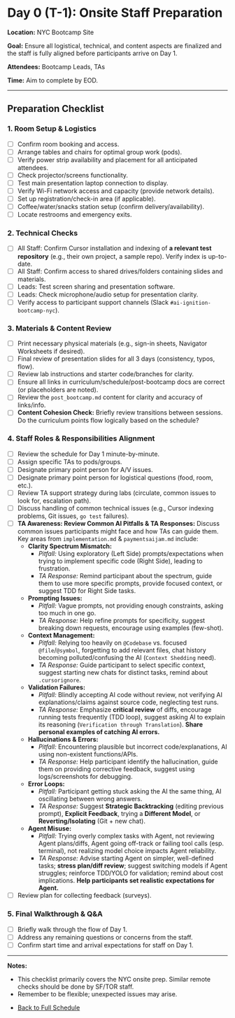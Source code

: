 # Day 0 (T-1): Onsite Staff Preparation

**Location:** NYC Bootcamp Site

**Goal:** Ensure all logistical, technical, and content aspects are finalized and the staff is fully aligned before participants arrive on Day 1.

**Attendees:** Bootcamp Leads, TAs

**Time:** Aim to complete by EOD.

---

## Preparation Checklist

### 1. Room Setup & Logistics
- [ ] Confirm room booking and access.
- [ ] Arrange tables and chairs for optimal group work (pods).
- [ ] Verify power strip availability and placement for all anticipated attendees.
- [ ] Check projector/screens functionality.
- [ ] Test main presentation laptop connection to display.
- [ ] Verify Wi-Fi network access and capacity (provide network details).
- [ ] Set up registration/check-in area (if applicable).
- [ ] Coffee/water/snacks station setup (confirm delivery/availability).
- [ ] Locate restrooms and emergency exits.

### 2. Technical Checks
- [ ] All Staff: Confirm Cursor installation and indexing of **a relevant test repository** (e.g., their own project, a sample repo). Verify index is up-to-date.
- [ ] All Staff: Confirm access to shared drives/folders containing slides and materials.
- [ ] Leads: Test screen sharing and presentation software.
- [ ] Leads: Check microphone/audio setup for presentation clarity.
- [ ] Verify access to participant support channels (Slack `#ai-ignition-bootcamp-nyc`).

### 3. Materials & Content Review
- [ ] Print necessary physical materials (e.g., sign-in sheets, Navigator Worksheets if desired).
- [ ] Final review of presentation slides for all 3 days (consistency, typos, flow).
- [ ] Review lab instructions and starter code/branches for clarity.
- [ ] Ensure all links in curriculum/schedule/post-bootcamp docs are correct (or placeholders are noted).
- [ ] Review the `post_bootcamp.md` content for clarity and accuracy of links/info.
- [ ] **Content Cohesion Check:** Briefly review transitions between sessions. Do the curriculum points flow logically based on the schedule?

### 4. Staff Roles & Responsibilities Alignment
- [ ] Review the schedule for Day 1 minute-by-minute.
- [ ] Assign specific TAs to pods/groups.
- [ ] Designate primary point person for A/V issues.
- [ ] Designate primary point person for logistical questions (food, room, etc.).
- [ ] Review TA support strategy during labs (circulate, common issues to look for, escalation path).
- [ ] Discuss handling of common technical issues (e.g., Cursor indexing problems, Git issues, `go test` failures).
- [ ] **TA Awareness: Review Common AI Pitfalls & TA Responses:** Discuss common issues participants might face and how TAs can guide them. Key areas from `implementation.md` & `paymentsaijam.md` include:
    *   **Clarity Spectrum Mismatch:**
        *   *Pitfall:* Using exploratory (Left Side) prompts/expectations when trying to implement specific code (Right Side), leading to frustration.
        *   *TA Response:* Remind participant about the spectrum, guide them to use more specific prompts, provide focused context, or suggest TDD for Right Side tasks.
    *   **Prompting Issues:**
        *   *Pitfall:* Vague prompts, not providing enough constraints, asking too much in one go.
        *   *TA Response:* Help refine prompts for specificity, suggest breaking down requests, encourage using examples (few-shot).
    *   **Context Management:**
        *   *Pitfall:* Relying too heavily on `@Codebase` vs. focused `@file`/`@symbol`, forgetting to add relevant files, chat history becoming polluted/confusing the AI (`Context Shedding` need).
        *   *TA Response:* Guide participant to select specific context, suggest starting new chats for distinct tasks, remind about `.cursorignore`.
    *   **Validation Failures:**
        *   *Pitfall:* Blindly accepting AI code without review, not verifying AI explanations/claims against source code, neglecting test runs.
        *   *TA Response:* Emphasize **critical review** of diffs, encourage running tests frequently (TDD loop), suggest asking AI to explain its reasoning (`Verification through Translation`). **Share personal examples of catching AI errors.**
    *   **Hallucinations & Errors:**
        *   *Pitfall:* Encountering plausible but incorrect code/explanations, AI using non-existent functions/APIs.
        *   *TA Response:* Help participant identify the hallucination, guide them on providing corrective feedback, suggest using logs/screenshots for debugging.
    *   **Error Loops:**
        *   *Pitfall:* Participant getting stuck asking the AI the same thing, AI oscillating between wrong answers.
        *   *TA Response:* Suggest **Strategic Backtracking** (editing previous prompt), **Explicit Feedback**, trying a **Different Model**, or **Reverting/Isolating** (Git + new chat).
    *   **Agent Misuse:**
        *   *Pitfall:* Trying overly complex tasks with Agent, not reviewing Agent plans/diffs, Agent going off-track or failing tool calls (esp. terminal), not realizing model choice impacts Agent reliability.
        *   *TA Response:* Advise starting Agent on simpler, well-defined tasks; **stress plan/diff review**; suggest switching models if Agent struggles; reinforce TDD/YOLO for validation; remind about cost implications. **Help participants set realistic expectations for Agent.**
- [ ] Review plan for collecting feedback (surveys).

### 5. Final Walkthrough & Q&A
- [ ] Briefly walk through the flow of Day 1.
- [ ] Address any remaining questions or concerns from the staff.
- [ ] Confirm start time and arrival expectations for staff on Day 1.

---

**Notes:**
- This checklist primarily covers the NYC onsite prep. Similar remote checks should be done by SF/TOR staff.
- Remember to be flexible; unexpected issues may arise.
*   [Back to Full Schedule](../schedule.md) 